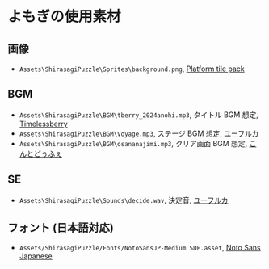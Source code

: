 # よもぎの使用素材

## 画像

- `Assets\ShirasagiPuzzle\Sprites\background.png`, [Platform tile pack](https://assetstore.unity.com/packages/2d/environments/platform-tile-pack-204101)

## BGM

- `Assets\ShirasagiPuzzle\BGM\tberry_2024anohi.mp3`, タイトル BGM 想定, [Timelessberry](https://timelessberry.com/material.html)
- `Assets\ShirasagiPuzzle\BGM\Voyage.mp3`, ステージ BGM 想定, [ユーフルカ](https://youfulca.com/2022/08/11/field_ship/)
- `Assets\ShirasagiPuzzle\BGM\osananajimi.mp3`, クリア画面 BGM 想定, [こんとどぅふぇ](https://conte-de-fees.com/bgm/478.html)

## SE

- `Assets\ShirasagiPuzzle\Sounds\decide.wav`, 決定音, [ユーフルカ](https://youfulca.com/2022/08/06/rpgmaker_system/)

## フォント (日本語対応)

- `Assets/ShirasagiPuzzle/Fonts/NotoSansJP-Medium SDF.asset`, [Noto Sans Japanese](https://fonts.google.com/noto/specimen/Noto+Sans+JP)
